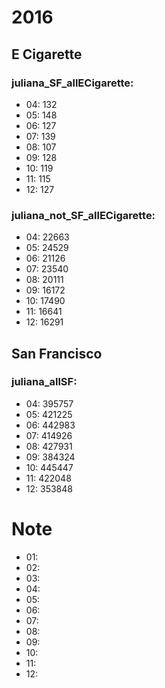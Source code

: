 # 2016
## E Cigarette
### juliana_SF_allECigarette:
- 04: 132
- 05: 148
- 06: 127
- 07: 139
- 08: 107
- 09: 128
- 10: 119
- 11: 115
- 12: 127


### juliana_not_SF_allECigarette:
- 04: 22663
- 05: 24529
- 06: 21126
- 07: 23540
- 08: 20111
- 09: 16172
- 10: 17490
- 11: 16641
- 12: 16291




## San Francisco
### juliana_allSF:
- 04: 395757
- 05: 421225
- 06: 442983
- 07: 414926
- 08: 427931
- 09: 384324
- 10: 445447
- 11: 422048
- 12: 353848





# Note
- 01: 
- 02: 
- 03: 
- 04: 
- 05: 
- 06: 
- 07: 
- 08: 
- 09: 
- 10: 
- 11: 
- 12: 

